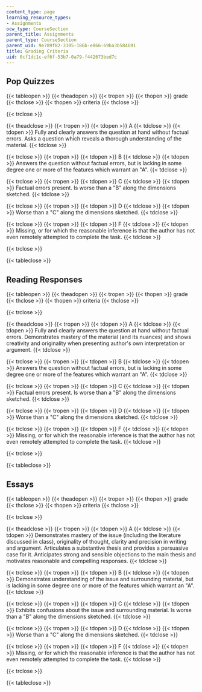```yaml
---
content_type: page
learning_resource_types:
- Assignments
ocw_type: CourseSection
parent_title: Assignments
parent_type: CourseSection
parent_uid: 9e789f82-3305-186b-e866-69ba3b584691
title: Grading Criteria
uid: 0cf1dc1c-ef6f-53b7-0a79-f442673bed7c
---
```


Pop Quizzes
-----------

{{< tableopen >}}
{{< theadopen >}}
{{< tropen >}}
{{< thopen >}}
grade
{{< thclose >}}
{{< thopen >}}
criteria
{{< thclose >}}

{{< trclose >}}

{{< theadclose >}}
{{< tropen >}}
{{< tdopen >}}
A
{{< tdclose >}}
{{< tdopen >}}
Fully and clearly answers the question at hand without factual errors. Asks a question which reveals a thorough understanding of the material.
{{< tdclose >}}

{{< trclose >}}
{{< tropen >}}
{{< tdopen >}}
B
{{< tdclose >}}
{{< tdopen >}}
Answers the question without factual errors, but is lacking in some degree one or more of the features which warrant an "A".
{{< tdclose >}}

{{< trclose >}}
{{< tropen >}}
{{< tdopen >}}
C
{{< tdclose >}}
{{< tdopen >}}
Factual errors present. Is worse than a "B" along the dimensions sketched.
{{< tdclose >}}

{{< trclose >}}
{{< tropen >}}
{{< tdopen >}}
D
{{< tdclose >}}
{{< tdopen >}}
Worse than a "C" along the dimensions sketched.
{{< tdclose >}}

{{< trclose >}}
{{< tropen >}}
{{< tdopen >}}
F
{{< tdclose >}}
{{< tdopen >}}
Missing, or for which the reasonable inference is that the author has not even remotely attempted to complete the task.
{{< tdclose >}}

{{< trclose >}}

{{< tableclose >}}

Reading Responses
-----------------

{{< tableopen >}}
{{< theadopen >}}
{{< tropen >}}
{{< thopen >}}
grade
{{< thclose >}}
{{< thopen >}}
criteria
{{< thclose >}}

{{< trclose >}}

{{< theadclose >}}
{{< tropen >}}
{{< tdopen >}}
A
{{< tdclose >}}
{{< tdopen >}}
Fully and clearly answers the question at hand without factual errors. Demonstrates mastery of the material (and its nuances) and shows creativity and originality when presenting author's own interpretation or argument.
{{< tdclose >}}

{{< trclose >}}
{{< tropen >}}
{{< tdopen >}}
B
{{< tdclose >}}
{{< tdopen >}}
Answers the question without factual errors, but is lacking in some degree one or more of the features which warrant an "A".
{{< tdclose >}}

{{< trclose >}}
{{< tropen >}}
{{< tdopen >}}
C
{{< tdclose >}}
{{< tdopen >}}
Factual errors present. Is worse than a "B" along the dimensions sketched.
{{< tdclose >}}

{{< trclose >}}
{{< tropen >}}
{{< tdopen >}}
D
{{< tdclose >}}
{{< tdopen >}}
Worse than a "C" along the dimensions sketched.
{{< tdclose >}}

{{< trclose >}}
{{< tropen >}}
{{< tdopen >}}
F
{{< tdclose >}}
{{< tdopen >}}
Missing, or for which the reasonable inference is that the author has not even remotely attempted to complete the task.
{{< tdclose >}}

{{< trclose >}}

{{< tableclose >}}

Essays
------

{{< tableopen >}}
{{< theadopen >}}
{{< tropen >}}
{{< thopen >}}
grade
{{< thclose >}}
{{< thopen >}}
criteria
{{< thclose >}}

{{< trclose >}}

{{< theadclose >}}
{{< tropen >}}
{{< tdopen >}}
A
{{< tdclose >}}
{{< tdopen >}}
Demonstrates mastery of the issue (including the literature discussed in class), originality of thought, clarity and precision in writing and argument. Articulates a substantive thesis and provides a persuasive case for it. Anticipates strong and sensible objections to the main thesis and motivates reasonable and compelling responses.
{{< tdclose >}}

{{< trclose >}}
{{< tropen >}}
{{< tdopen >}}
B
{{< tdclose >}}
{{< tdopen >}}
Demonstrates understanding of the issue and surrounding material, but is lacking in some degree one or more of the features which warrant an "A".
{{< tdclose >}}

{{< trclose >}}
{{< tropen >}}
{{< tdopen >}}
C
{{< tdclose >}}
{{< tdopen >}}
Exhibits confusions about the issue and surrounding material. Is worse than a "B" along the dimensions sketched.
{{< tdclose >}}

{{< trclose >}}
{{< tropen >}}
{{< tdopen >}}
D
{{< tdclose >}}
{{< tdopen >}}
Worse than a "C" along the dimensions sketched.
{{< tdclose >}}

{{< trclose >}}
{{< tropen >}}
{{< tdopen >}}
F
{{< tdclose >}}
{{< tdopen >}}
Missing, or for which the reasonable inference is that the author has not even remotely attempted to complete the task.
{{< tdclose >}}

{{< trclose >}}

{{< tableclose >}}